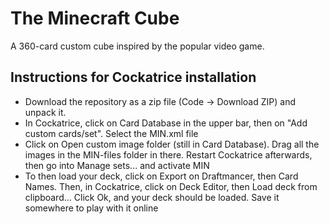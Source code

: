 # The Minecraft Cube

A 360-card custom cube inspired by the popular video game.

## Instructions for Cockatrice installation
- Download the repository as a zip file (Code -> Download ZIP) and unpack it.
- In Cockatrice, click on Card Database in the upper bar, then on "Add custom cards/set". Select the MIN.xml file
- Click on Open custom image folder (still in Card Database). Drag all the images in the MIN-files folder in there. Restart Cockatrice afterwards, then go into Manage sets... and activate MIN
- To then load your deck, click on Export on Draftmancer, then Card Names. Then, in Cockatrice, click on Deck Editor, then Load deck from clipboard... Click Ok, and your deck should be loaded. Save it somewhere to play with it online

